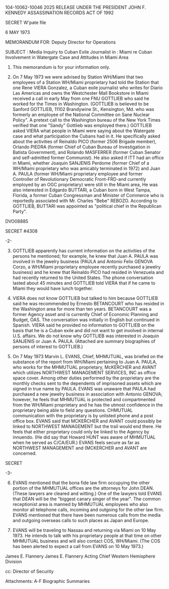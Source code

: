 104-10062-10046 2025 RELEASE UNDER THE PRESIDENT JOHN F. KENNEDY ASSASSINATION RECORDS ACT OF 1992

SECRET
W'pate file

6 MAY 1973

MEMORANDUM FOR: Deputy Director for Operations

SUBJECT : Media Inquiry to Cuban Exile Journalist in
: Miami re Cuban Involvement in Watergate
Case and Attitudes in Miami Area

1. This memorandum is for your information only.

2. On 7 May 1973 we were advised by Station WH/Miami that
two employees of a Station WH/Miami proprietary had told the
Station that one Rene VIERA Gonzalez, a Cuban exile journalist
who writes for Diario Las Americas and owns the Westchester
Mall Bookstore in Miami received a call in early May from one
FNU GOTTLIEB who said he worked for the Times in Washington.
(GOTTLIEB is believed to be Sanford GOTTLIEB, 11102 Brandywine
St., Kensington, Md. who was formerly an employee of the
National Committee on Sane Nuclear Policy". A pretext call to
the Washington bureau of the New York Times verified that one
"Sandy" Gottlieb was employed there.) GOTTLIEB asked VIERA
what people in Miami were saying about the Watergate case and
what participation the Cubans had in it. He specifically
asked about the activities of Reinaldo PICO (former 2506
Brigade member), Orlando PIEDRA (former Chief of Cuban Bureau
of Investigation in Batista Government), and Rolando MASFERRER
(former Cuban Senator and self-admitted former Communist).
He also asked if ITT had an office in Miami, whether Joaquin
SANJENIS Perdome (former Chief of a WH/Miami proprietary who
was amicably terminated in 1972) and Juan A. PAULA (former
WH/Miami proprietary employee and former Controller of
Revolutionary Democratic Front-FRD-and currently employed by
an OGC proprietary) were still in the Miami area, He was also
interested in Edgardo BUTTARI, a Cuban born in West Tampa,
Florida, a former Cuban Congressman and Minister of Commerce
who is reportedly associated with Mr. Charles "Bebe" REBOZO.
According to GOTTLIEB, BUTTARI was appointed as "political
chief in the Republican Party".

DVO08885

SECRET #4308

-2-

3. GOTTLIEB apparently has current information on the
activities of the persons he mentioned; for example, he
knew that Juan A. PAULA was involved in the jewelry business
(PAULA and Antonio Felix GENOVA Corzo, a WH/Miami proprietary
employee recently purchased a jewelry business) and he knew
that Reinaldo PICO had resided in Venezuela and had recently
returned to the United States. The phone conversation lasted
about 45 minutes and GOTTLIEB told VIERA that if he came to
Miami they would have lunch together.

4. VIERA does not know GOTTLIEB but talked to him because
GOTTLIEB said he was recommended by Ernesto BETANCOURT who
has resided in the Washington area for more than ten years.
BETANCOURT was a former Agency asset and is currently Chief of
Economic Planning and Budget, OAS. The conversation was
initially in English but continued in Spanish. VIERA said he
provided no information to GOTTLIEB on the basis that he is a
Cuban exile and did not want to get involved in internal U.S.
affairs. We do not know why GOTTLIEB was interested in Joaquin
SANJENIS or Juan A. PAULA. (Attached are summary biographies
of persons of interest to GOTTLIEB.)

5. On 7 May 1973 Marvin L. EVANS, Chief, MHMUTUAL, was
briefed on the substance of the report from WH/Miami pertaining
to Juan A. PAULA, who works for the MHMUTUAL proprietary,
McKERCHER and AVANT which utilizes NORTHWEST MANAGEMENT SERVICES,
INC as office space cover. Among other duties performed by
the proprietary are the monthly checks sent to the dependents
of imprisoned assets which are signed in true name by PAULA.
EVANS was unaware that PAULA had purchased a new jewelry
business in association with Antonio GENOVA; however, he feels
that MHMUTUAL is protected and compartmented from the WH/Miami
proprietary and he has the utmost confidence in the proprietary
being able to field any questions. CHMUTUAL communication with
the proprietary is by unlisted phone and a post office box.
EVANS said that MCKERCHER and AVANT could possibly be linked
to NORTHWEST MANAGEMENT but the trail would end there. He
feels that either proprietary could only be linked to the Agency
by innuendo. (He did say that Howard HUNT was aware of
MHMUTUAL when he served as C/CA/EUR.) EVANS feels secure as
far as NORTHWEST MANAGEMENT and (MCKERCHER and AVANT are
concerned.

SECRET

-3-

6. EVANS mentioned that the bona fide law firm occupying
the other portion of the MHMUTUAL offices are the attorneys
for John DEAN. (These lawyers are cleared and witting.)
One of the lawyers told EVANS that DEAN will be the "biggest
canary singer of the year". The common receptionist area is
manned by MHMUTUAL employees who also monitor all telephone
calls, incoming and outgoing for the other law firm. EVANS
mentioned that there have been numerous calls from the media
and outgoing overseas calls to such places as Japan and Europe.

7. EVANS will be traveling to Nassau and returning via
Miami on 10 May 1973. He intends to talk with his proprietary
people at that time on other MHMUTUAL business and will also
contact COS, WH/Miami. (The COS has been alerted to expect
a call from EVANS on 10 May 1973.)

James E. Flannery
James E. Flannery
Acting Chief
Western Hemisphere Division

cc: Director of Security

Attachments: A-F Biographic Summaries

